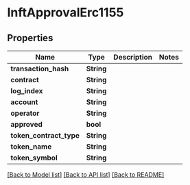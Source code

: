 # InftApprovalErc1155

## Properties

Name | Type | Description | Notes
------------ | ------------- | ------------- | -------------
**transaction_hash** | **String** |  | 
**contract** | **String** |  | 
**log_index** | **String** |  | 
**account** | **String** |  | 
**operator** | **String** |  | 
**approved** | **bool** |  | 
**token_contract_type** | **String** |  | 
**token_name** | **String** |  | 
**token_symbol** | **String** |  | 

[[Back to Model list]](../README.md#documentation-for-models) [[Back to API list]](../README.md#documentation-for-api-endpoints) [[Back to README]](../README.md)


